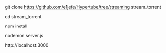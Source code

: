 git clone https://github.com/e1jefe/Hypertube/tree/streaming stream_torrent

cd stream_torrent

npm install

nodemon server.js

http://localhost:3000
